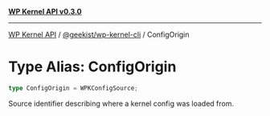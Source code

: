 [**WP Kernel API v0.3.0**](../../../README.md)

---

[WP Kernel API](../../../README.md) / [@geekist/wp-kernel-cli](../README.md) / ConfigOrigin

# Type Alias: ConfigOrigin

```ts
type ConfigOrigin = WPKConfigSource;
```

Source identifier describing where a kernel config was loaded from.
